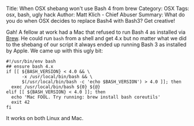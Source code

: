 Title: When OSX shebang won't use Bash 4 from brew
Category: OSX
Tags: osx, bash, ugly hack
Author: Matt Klich - Chief Abuser
Summary: What do you do when OSX decides to replace Bash4 with Bash3? Get creative!

Gah! A fellow at work had a Mac that refused to run Bash 4 as installed via [Brew](http://brew.sh/). He could run `bash` from a shell and get 4.x but no matter what we did to the shebang of our script it always ended up running Bash 3 as installed by Apple. We came up with this ugly bit:
```language-bash
#!/usr/bin/env bash
## ensure bash 4.x
if [[ ${BASH_VERSION} < 4.0 && \
      -x /usr/local/bin/bash && \
      $(/usr/local/bin/bash -c 'echo $BASH_VERSION') > 4.0 ]]; then
  exec /usr/local/bin/bash ${0} ${@}
elif [[ ${BASH_VERSION} < 4.0 ]]; then
  echo 'Mac FOOL. Try running: brew install bash coreutils'
  exit 42
fi
```
It works on both Linux and Mac.
